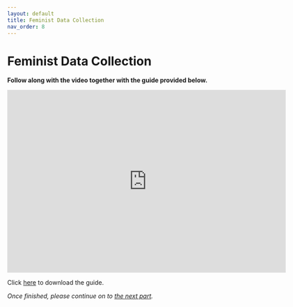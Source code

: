```yaml
---
layout: default
title: Feminist Data Collection
nav_order: 8
---
```


# Feminist Data Collection
**Follow along with the video together with the guide provided below.**

<iframe height="420" width="640" allowfullscreen frameborder=0 src="https://echo360.ca/media/9343b5fa-0cd1-43d0-ad5b-e4977991f77e/public?autoplay=false&automute=false"></iframe>

Click [here](https://github.com/scds/building-feminist-data/blob/main/assets/data/Sinders_Workshop_Video_6.docx?raw=true) to download the guide.

*Once finished, please continue on to [the next part](part-7).*
